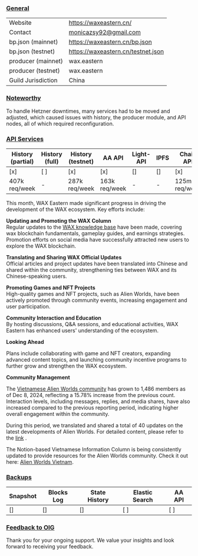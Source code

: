 ### <ins>General</ins>

|  |  |
| --- | --- |
| Website | https://waxeastern.cn/|
| Contact | monicazsy92@gmail.com |
| bp.json (mainnet) | https://waxeastern.cn/bp.json |
| bp.json (testnet) | https://waxeastern.cn/testnet.json|
| producer (mainnet) | wax.eastern |
| producer (testnet) | wax.eastern |
| Guild Jurisdiction | China |

### <ins>Noteworthy</ins>
To handle Hetzner downtimes, many services had to be moved and adjusted, which caused issues with history, the producer module, and API nodes, all of which required reconfiguration.

### <ins>API Services</ins>

| History (partial) | History (full) | History (testnet) | AA API | Light-API  | IPFS |Chain API |
|--------|--------|--------|--------|--------|--------|--------|
| [x] | [ ] | [x] | [x] | [] | [] |  [x] |
| 407k req/week | - | 287k req/week|163k req/week |- | - | 125m req/week |

This month, WAX Eastern made significant progress in driving the development of the WAX ecosystem. Key efforts include:  

**Updating and Promoting the WAX Column**  
   Regular updates to the [WAX knowledge base](https://www.notion.so/waxeastern/WAX-Eastern-f5f8d1a4a8a54d77b18ba240691fd7a0) have been made, covering wax blockchain fundamentals, gameplay guides, and earnings strategies. Promotion efforts on social media have successfully attracted new users to explore the WAX blockchain.  

**Translating and Sharing WAX Official Updates**  
   Official articles and project updates have been translated into Chinese and shared within the community, strengthening ties between WAX and its Chinese-speaking users.  

**Promoting Games and NFT Projects**  
   High-quality games and NFT projects, such as Alien Worlds, have been actively promoted through community events, increasing engagement and user participation.  

**Community Interaction and Education**  
   By hosting discussions, Q&A sessions, and educational activities, WAX Eastern has enhanced users' understanding of the ecosystem.  

**Looking Ahead**

   Plans include collaborating with game and NFT creators, expanding advanced content topics, and launching community incentive programs to further grow and strengthen the WAX ecosystem.

**Community Management**

The [Vietnamese Alien Worlds community](https://t.me/alienworldsvietnamofficial) has grown to 1,486 members as of Dec 8, 2024,  reflecting a 15.78% increase from the previous count. Interaction levels, including messages, replies, and media shares, have also increased compared to the previous reporting period, indicating higher overall engagement within the community. 

During this period, we translated and shared a total of 40 updates on the latest developments of Alien Worlds. For detailed content, please refer to the [link](https://docs.google.com/document/d/1-uSqz4xsE2LV7WQqDxIE5GkAxjHPcbgLLDzZqKvnmCg/edit?tab=t.0.) .

The Notion-based Vietnamese Information Column is being consistently updated to provide resources for the Alien Worlds community. Check it out here: [Alien Worlds Vietnam](https://bit.ly/AlienWorldsVN).

### <ins>Backups </ins>

| Snapshot | Blocks Log | State History | Elastic Search | AA API |
|--------|--------|--------|--------|--------|
| [] | [] | [] | [ ] | [ ] |


### <ins>Feedback to OIG</ins>
Thank you for your ongoing support. We value your insights and look forward to receiving your feedback.
